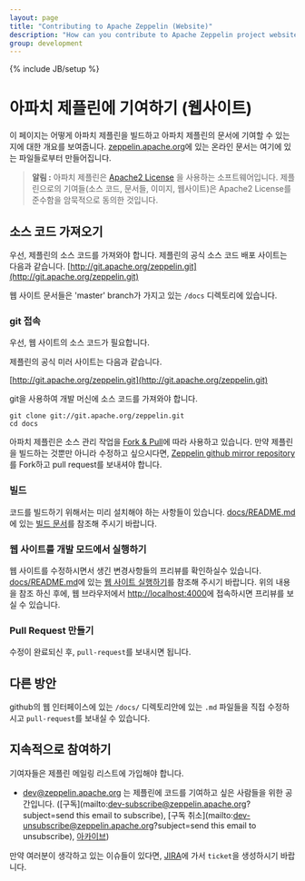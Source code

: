 ```yaml
---
layout: page
title: "Contributing to Apache Zeppelin (Website)"
description: "How can you contribute to Apache Zeppelin project website? This document covers from building Zeppelin documentation site to making a pull request on Github."
group: development
---
```

<!--
Licensed under the Apache License, Version 2.0 (the "License");
you may not use this file except in compliance with the License.
You may obtain a copy of the License at

http://www.apache.org/licenses/LICENSE-2.0

Unless required by applicable law or agreed to in writing, software
distributed under the License is distributed on an "AS IS" BASIS,
WITHOUT WARRANTIES OR CONDITIONS OF ANY KIND, either express or implied.
See the License for the specific language governing permissions and
limitations under the License.
-->
{% include JB/setup %}

# 아파치 제플린에 기여하기 (웹사이트)

<div id="toc"></div>

이 페이지는 어떻게 아파치 제플린을 빌드하고 아파치 제플린의 문서에 기여할 수 있는지에 대한 개요를 보여줍니다.
[zeppelin.apache.org](https://zeppelin.apache.org/docs/latest/)에 있는 온라인 문서는 여기에 있는 파일들로부터 만들어집니다.

> **알림 :** 아파치 제플린은 [Apache2 License](http://www.apache.org/licenses/LICENSE-2.0.html) 을 사용하는 소프트웨어입니다.
제플린으로의 기여들(소스 코드, 문서들, 이미지, 웹사이트)은 Apache2 License를 준수함을 암묵적으로 동의한 것입니다.

## 소스 코드 가져오기
우선, 제플린의 소스 코드를 가져와야 합니다.
제플린의 공식 소스 코드 배포 사이트는 다음과 같습니다.
[http://git.apache.org/zeppelin.git](http://git.apache.org/zeppelin.git)

웹 사이트 문서들은 'master' branch가 가지고 있는 `/docs` 디렉토리에 있습니다.

### git 접속

우선, 웹 사이트의 소스 코드가 필요합니다.

제플린의 공식 미러 사이트는 다음과 같습니다.

[http://git.apache.org/zeppelin.git](http://git.apache.org/zeppelin.git)

git을 사용하여 개발 머신에 소스 코드를 가져와야 합니다.

```
git clone git://git.apache.org/zeppelin.git
cd docs
```
아파치 제플린은 소스 관리 작업을 [Fork & Pull](https://github.com/sevntu-checkstyle/sevntu.checkstyle/wiki/Development-workflow-with-Git:-Fork,-Branching,-Commits,-and-Pull-Request)에 따라 사용하고 있습니다.
만약 제플린을 빌드하는 것뿐만 아니라 수정하고 싶으시다면, [Zeppelin github mirror repository](https://github.com/apache/zeppelin)를 Fork하고 pull request를 보내셔야 합니다.

### 빌드

코드를 빌드하기 위해서는 미리 설치해야 하는 사항들이 있습니다. [docs/README.md](https://github.com/apache/zeppelin/blob/master/docs/README.md)에 있는 [빌드 문서](https://github.com/apache/zeppelin/blob/master/docs/README.md#build-documentation)를 참조해 주시기 바랍니다.

### 웹 사이트를 개발 모드에서 실행하기

웹 사이트를 수정하시면서 생긴 변경사항들의 프리뷰를 확인하실수 있습니다.
[docs/README.md](https://github.com/apache/zeppelin/blob/master/docs/README.md)에 있는 [웹 사이트 실행하기](https://github.com/apache/zeppelin/blob/master/docs/README.md#run-website)를 참조해 주시기 바랍니다.
위의 내용을 참조 하신 후에, 웹 브라우저에서 [http://localhost:4000](http://localhost:4000)에 접속하시면 프리뷰를 보실 수 있습니다.

### Pull Request 만들기

수정이 완료되신 후, `pull-request`를 보내시면 됩니다.


## 다른 방안

github의 웹 인터페이스에 있는 `/docs/` 디렉토리안에 있는 `.md` 파일들을 직접 수정하시고 `pull-request`를 보내실 수 있습니다.

## 지속적으로 참여하기
기여자들은 제플린 메일링 리스트에 가입해야 합니다.

* [dev@zeppelin.apache.org](http://mail-archives.apache.org/mod_mbox/zeppelin-dev/) 는 제플린에 코드를 기여하고 싶은 사람들을 위한 공간입니다. ([구독](mailto:dev-subscribe@zeppelin.apache.org?subject=send this email to subscribe), [구독 취소](mailto:dev-unsubscribe@zeppelin.apache.org?subject=send this email to unsubscribe), [아카이브](http://mail-archives.apache.org/mod_mbox/zeppelin-dev/))

만약 여러분이 생각하고 있는 이슈들이 있다면, [JIRA](https://issues.apache.org/jira/browse/ZEPPELIN)에 가서 `ticket`을 생성하시기 바랍니다.
